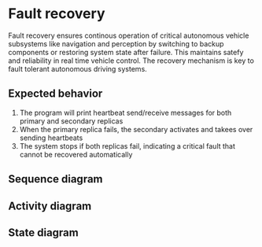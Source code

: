 # Fault recovery
Fault recovery ensures continous operation of critical autonomous vehicle subsystems like navigation and perception by switching to backup components or restoring system state after failure. This maintains satefy and reliability in real time vehicle control. The recovery mechanism is key to fault tolerant autonomous driving systems.

## Expected behavior
1. The program will print heartbeat send/receive messages for both primary and secondary replicas
2. When the primary replica fails, the secondary activates and takees over sending heartbeats
3. The system stops if both replicas fail, indicating a critical fault that cannot be recovered automatically

## Sequence diagram

## Activity diagram

## State diagram
